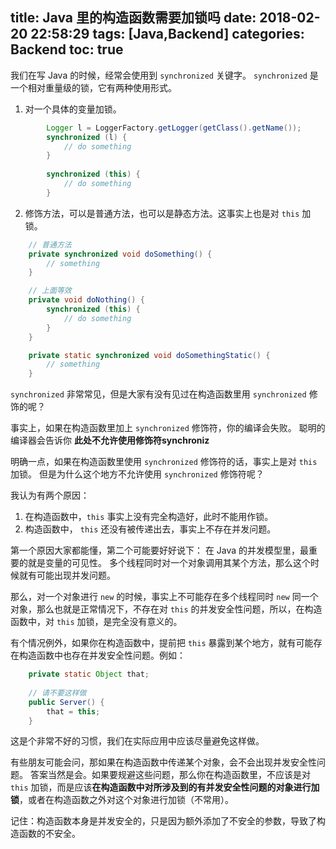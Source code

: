 title: Java 里的构造函数需要加锁吗
date: 2018-02-20 22:58:29
tags: [Java,Backend]
categories: Backend
toc: true
---

我们在写 Java 的时候，经常会使用到 `synchronized` 关键字。
`synchronized` 是一个相对重量级的锁，它有两种使用形式。

1. 对一个具体的变量加锁。
``` java
        Logger l = LoggerFactory.getLogger(getClass().getName());
        synchronized (l) {
            // do something
        }
        
        synchronized (this) {
            // do something
        }
```

2. 修饰方法，可以是普通方法，也可以是静态方法。这事实上也是对 `this` 加锁。
``` java
    // 普通方法
    private synchronized void doSomething() {
        // something
    }

    // 上面等效
    private void doNothing() {
        synchronized (this) {
            // do something
        }
    }

    private static synchronized void doSomethingStatic() {
        // something
    }
```

`synchronized` 非常常见，但是大家有没有见过在构造函数里用 `synchronized` 修饰的呢？

事实上，如果在构造函数里加上 `synchronized` 修饰符，你的编译会失败。
聪明的编译器会告诉你 **此处不允许使用修饰符synchroniz**

明确一点，如果在构造函数里使用 `synchronized` 修饰符的话，事实上是对 `this` 加锁。
但是为什么这个地方不允许使用 `synchronized` 修饰符呢？

我认为有两个原因：
1. 在构造函数中，`this` 事实上没有完全构造好，此时不能用作锁。
2. 构造函数中， `this` 还没有被传递出去，事实上不存在并发问题。

第一个原因大家都能懂，第二个可能要好好说下：
在 Java 的并发模型里，最重要的就是变量的可见性。
多个线程同时对一个对象调用其某个方法，那么这个时候就有可能出现并发问题。

那么，对一个对象进行 `new` 的时候，事实上不可能存在多个线程同时 `new` 同一个对象，那么也就是正常情况下，不存在对 `this` 的并发安全性问题，所以，在构造函数中，对 `this` 加锁，是完全没有意义的。

有个情况例外，如果你在构造函数中，提前把 `this` 暴露到某个地方，就有可能存在构造函数中也存在并发安全性问题。例如：
``` java
    private static Object that;
    
    // 请不要这样做
    public Server() {
        that = this;
    }
```
这是个非常不好的习惯，我们在实际应用中应该尽量避免这样做。

有些朋友可能会问，那如果在构造函数中传递某个对象，会不会出现并发安全性问题。
答案当然是会。如果要规避这些问题，那么你在构造函数里，不应该是对 `this` 加锁，而是应该**在构造函数中对所涉及到的有并发安全性问题的对象进行加锁**，或者在构造函数之外对这个对象进行加锁（不常用）。

记住：构造函数本身是并发安全的，只是因为额外添加了不安全的参数，导致了构造函数的不安全。
